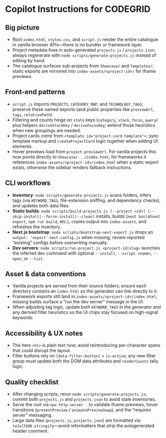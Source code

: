 # Copilot Instructions for CODEGRID

## Big picture
- Root `index.html`, `styles.css`, and `script.js` render the entire catalogue in vanilla browser APIs—there is no bundler or framework layer.
- Project metadata lives in auto-generated `projects.js` / `projects.json`; always regenerate with `node scripts/generate-projects.js` instead of editing by hand.
- The catalogue surfaces sub-projects from `Showcase/` and `Templates/`; static exports are mirrored into `index-assets/<project-id>/` for iframe previews.

## Front-end patterns
- `script.js` imports `PROJECTS`, `CATEGORY_MAP`, and `TECHNOLOGY_TAGS`; preserve these named exports (and public properties like `previewUrl`, `tags`, `relativePath`).
- Filtering and counts hinge on `state` keys (`category`, `stack`, `focus`, `query`) plus helpers `deriveStackKey` / `deriveFocusKey`; extend those heuristics when new groupings are needed.
- Project cards come from `<template id="project-card-template">`; sync template markup and `createProjectCard` logic together when adding UI elements.
- Hover previews load from `project.previewUrl`. For vanilla projects this now points directly to `Showcase/.../index.html`; for frameworks it references `index-assets/<project-id>/index.html` when a static export exists, otherwise the sidebar renders fallback instructions.

## CLI workflows
- **Inventory**: `node scripts/generate-projects.js` scans folders, infers tags (via `KEYWORD_TAGS`, file-extension sniffing, and dependency checks), and updates both data files.
- **Static builds**: `node scripts/build-projects.js [--project <id>] [--skip-install|--force-install|--clean]` installs, builds (`next build`/`next export`, `npm run build`, etc.), copies output into `index-assets`, and refreshes the inventory.
- **Next.js bootstrap**: `node scripts/bootstrap-next-export.js` drops an `output: 'export'` `next.config.js` when missing; review reported “existing” configs before overwriting manually.
- **Dev servers**: `node scripts/run-project.js <project-id|slug>` launches the inferred dev command with optional `--install`, `--script <name>`, `--open`, or `--list`.

## Asset & data conventions
- Vanilla projects are served from their source folders; ensure each directory contains an `index.html` so the generator can link directly to it.
- Framework exports still land in `index-assets/<project-id>/index.html`; missing builds surface a “run the dev server” message in the UI.
- When adjusting tag logic, update both `KEYWORD_TAGS` in the generator and any derived filter heuristics so the UI chips stay focused on high-signal keywords.

## Accessibility & UX notes
- The hero `<h1>` is plain text now; avoid reintroducing per-character spans that could disrupt the layout.
- Filter buttons rely on `[data-filter-button]` + `is-active`; any new filter group must update both the DOM data attributes and `renderCounts` tally logic.

## Quality checklist
- After changing scripts, rerun `node scripts/generate-projects.js`; commit both `projects.js` and `projects.json` to avoid stale inventories.
- Serve the root via `npx http-server .` to validate iframe previews, hover transitions (`presentPreview` / `animatePreviewSwap`), and the “requires server” messaging.
- Large data files (`projects.js`, `projects.json`) are formatted via `toJs`/`JSON.stringify`—avoid reformatters that strip the autogenerated header comment.
